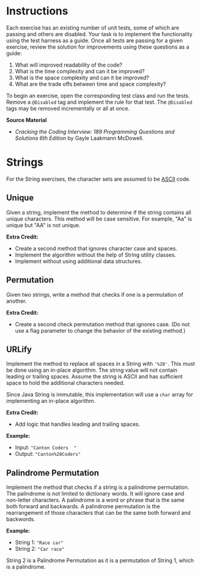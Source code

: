 # Instructions

Each exercise has an existing number of unit tests, some of which are passing and others are disabled. Your task is to implement the functionality using the test harness as a guide. Once all tests are passing for a given exercise, review the solution for improvements using these questions as a guide:

1. What will improved readability of the code?
2. What is the time complexity and can it be improved?
3. What is the space complexity and can it be improved? 
4. What are the trade offs between time and space complexity? 

To begin an exercise, open the corresponding test class and run the tests. Remove a `@Disabled` tag and implement the rule for that test. The `@Disabled` tags may be removed incrementally or all at once.

**Source Material**
* _Cracking the Coding Interview: 189 Programming Questions and Solutions 6th Edition_ by Gayle Laakmann McDowell.


# Strings 

For the String exercises, the character sets are assumed to be [ASCII](https://www.ascii-code.com/) code. 

## Unique

Given a string, implement the method to determine if the string contains all unique characters. This method will be case sensitive. For example, "Aa" is unique but "AA" is not unique. 

**Extra Credit:**
* Create a second method that ignores character case and spaces.
* Implement the algorithm without the help of String utility classes.
* Implement without using additional data structures. 

## Permutation

Given two strings, write a method that checks if one is a permutation of another.

**Extra Credit:**
* Create a second check permutation method that ignores case. (Do not use a flag parameter to change the behavior of the existing method.)

## URLify

Implement the method to replace all spaces in a String with `'%20'`. This must be done using an in-place algorithm. The string value will not contain leading or trailing spaces. Assume the string is ASCII and has sufficient space to hold the additional characters needed.

Since Java String is immutable, this implementation will use a `char` array for implementing an in-place algorithm.

**Extra Credit:**
* Add logic that handles leading and trailing spaces. 

**Example:**
* Input:  `"Canton Coders  "`
* Output: `"Canton%20Coders"`

## Palindrome Permutation

Implement the method that checks if a string is a palindrome permutation. The palindrome is not limited to dictionary words. It will ignore case and non-letter characters. A palindrome is a word or phrase that is the same both forward and backwards. A palindrome permutation is the rearrangement of those characters that can be the same both forward and backwords. 

**Example:**
* String 1: `"Race car"`
* String 2: `"Car race"`

String 2 is a Palindrome Permutation as it is a permutation of String 1, which is a palindrome.  